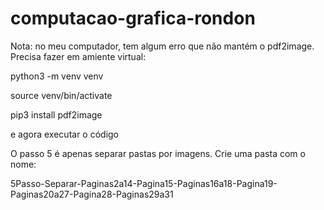 # computacao-grafica-rondon

Nota: no meu computador, tem algum erro que não mantém o pdf2image. Precisa fazer em amiente virtual:

python3 -m venv venv 

source venv/bin/activate 

pip3 install pdf2image

e agora executar o código



O passo 5 é apenas separar pastas por imagens. Crie uma pasta com o nome:

5Passo-Separar-Paginas2a14-Pagina15-Paginas16a18-Pagina19-Paginas20a27-Pagina28-Paginas29a31